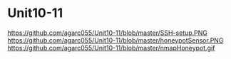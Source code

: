 # Unit10-11
https://github.com/agarc055/Unit10-11/blob/master/SSH-setup.PNG
https://github.com/agarc055/Unit10-11/blob/master/honeypotSensor.PNG
https://github.com/agarc055/Unit10-11/blob/master/nmapHoneypot.gif
